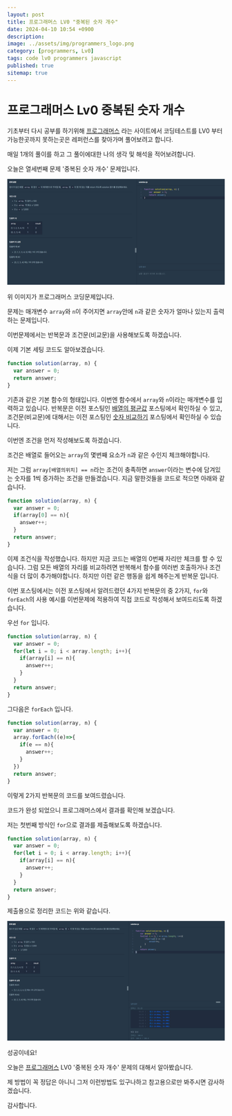 ```yaml
---
layout: post
title: 프로그래머스 LV0 "중복된 숫자 개수"
date: 2024-04-10 10:54 +0900
description: 
image: ../assets/img/programmers_logo.png
category: [programmers, Lv0]
tags: code lv0 programmers javascript
published: true
sitemap: true
---
```


# 프로그래머스 Lv0 중복된 숫자 개수

  기초부터 다시 공부를 하기위해 [프로그래머스](https://programmers.co.kr/) 라는 사이트에서
  코딩테스트를 LV0 부터 가능한곳까지 못하는곳은 레퍼런스를 찾아가며 풀어보려고 합니다.
  
  매일 1개의 풀이를 하고 그 풀이에대한 나의 생각 및 해석을 적어보려합니다.

  오늘은 열세번째 문제 '중복된 숫자 개수' 문제입니다.

  ![프로그래머스 이미지](/assets/img/중복된숫자개수_01.png)

  위 이미지가 프로그래머스 코딩문제입니다.
  
  문제는 매개변수 `array`와 `n`이 주어지면 `array`안에 `n`과 같은 숫자가 얼마나 있는지 출력하는 문제입니다.

  이번문제에서는 반복문과 조건문(비교문)을 사용해보도록 하겠습니다.

  이제 기본 세팅 코드도 알아보겠습니다.
  
```javascript
function solution(array, n) {
  var answer = 0;
  return answer;
}
``` 
기존과 같은 기본 함수의 형태입니다. 이번엔 함수에서 `array`와 `n`이라는 매개변수를 입력하고 있습니다.
반복문은 이전 포스팅인 [배열의 평균값](https://spearboy.github.io/posts/programmers_8/#반복문이란) 포스팅에서 확인하실 수 있고,   
조건문(비교문)에 대해서는 이전 포스팅인 [숫자 비교하기](https://spearboy.github.io/posts/programmers_5/#비교문if문) 포스팅에서 확인하실 수 있습니다.   

이번엔 조건을 먼저 작성해보도록 하겠습니다.

조건은 배열로 들어오는 `array`의 몇번째 요소가 `n`과 같은 수인지 체크해야합니다.

저는 그럼 `array[배열의위치] == n`라는 조건이 충족하면 `answer`이라는 변수에 담겨있는 숫자를 1씩 증가하는 조건을 만들겠습니다. 지금 말한것들을 코드로 적으면 아래와 같습니다.
```javascript
function solution(array, n) {
  var answer = 0;
  if(array[0] == n){
    answer++;
  }
  return answer;
}
``` 
이제 조건식을 작성했습니다. 하지만 지금 코드는 배열의 0번째 자리만 체크를 할 수 있습니다.
그럼 모든 배열의 자리를 비교하려면 반복해서 함수를 여러번 호출하거나 조건식을 더 많이 추가해야합니다. 하지만 이런 같은 행동을 쉽게 해주는게 반복문 입니다.

이번 포스팅에서는 이전 포스팅에서 알려드렸던 4가지 반복문의 중 2가지, `for`와 `forEach`의 사용 예시를 이번문제에 적용하여 직접 코드로 작성해서 보여드리도록 하겠습니다.

우선 `for` 입니다.

```javascript
function solution(array, n) {
  var answer = 0;
  for(let i = 0; i < array.length; i++){
    if(array[i] == n){
      answer++;
    }
  }
  return answer;
}
``` 

그다음은 `forEach` 입니다.
```javascript
function solution(array, n) {
  var answer = 0;
  array.forEach((e)=>{
    if(e == n){
      answer++;
    }
  })
  return answer;
}
``` 
이렇게 2가지 반복문의 코드를 보여드렸습니다.

코드가 완성 되었으니 프로그래머스에서 결과를 확인해 보겠습니다.

저는 첫번째 방식인 `for`으로 결과를 제출해보도록 하겠습니다.

```javascript
function solution(array, n) {
  var answer = 0;
  for(let i = 0; i < array.length; i++){
    if(array[i] == n){
      answer++;
    }
  }
  return answer;
}
``` 
제출용으로 정리한 코드는 위와 같습니다.

![프로그래머스 이미지](/assets/img/중복된숫자개수_02.png)

성공이네요!

오늘은 [프로그래머스](https://programmers.co.kr/) LV0 '중복된 숫자 개수' 문제의 대해서 알아봤습니다.

제 방법이 꼭 정답은 아니니 그저 이런방법도 있구나하고 참고용으로만 봐주시면 감사하겠습니다.

감사합니다.